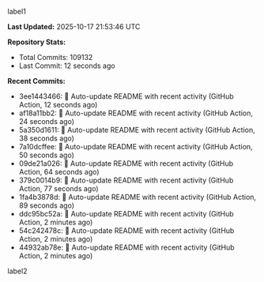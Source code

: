 
label1 
<!-- ACTIVITY_START -->
**Last Updated:** 2025-10-17 21:53:46 UTC

**Repository Stats:**
- Total Commits: 109132
- Last Commit: 12 seconds ago

**Recent Commits:**
- 3ee1443466: 🤖 Auto-update README with recent activity (GitHub Action, 12 seconds ago)
- af18a11bb2: 🤖 Auto-update README with recent activity (GitHub Action, 24 seconds ago)
- 5a350d1611: 🤖 Auto-update README with recent activity (GitHub Action, 38 seconds ago)
- 7a10dcffee: 🤖 Auto-update README with recent activity (GitHub Action, 50 seconds ago)
- 09de21a026: 🤖 Auto-update README with recent activity (GitHub Action, 64 seconds ago)
- 379c0014b9: 🤖 Auto-update README with recent activity (GitHub Action, 77 seconds ago)
- 1fa4b3878d: 🤖 Auto-update README with recent activity (GitHub Action, 89 seconds ago)
- ddc95bc52a: 🤖 Auto-update README with recent activity (GitHub Action, 2 minutes ago)
- 54c242478c: 🤖 Auto-update README with recent activity (GitHub Action, 2 minutes ago)
- 44932ab78e: 🤖 Auto-update README with recent activity (GitHub Action, 2 minutes ago)
<!-- ACTIVITY_END -->

label2

